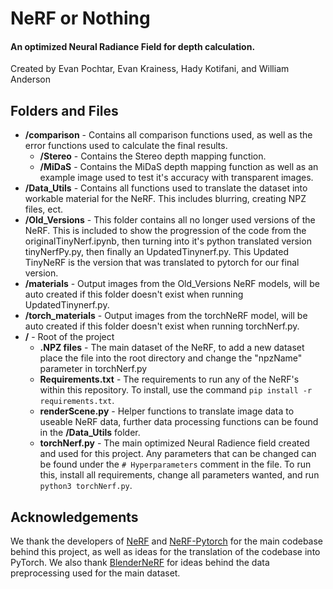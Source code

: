 # NeRF or Nothing
#### An optimized Neural Radiance Field for depth calculation.
Created by Evan Pochtar, Evan Krainess, Hady Kotifani, and William Anderson

## Folders and Files
* **/comparison** - Contains all comparison functions used, as well as the error functions used to calculate the final results.
  * **/Stereo** - Contains the Stereo depth mapping function.
  * **/MiDaS** - Contains the MiDaS depth mapping function as well as an example image used to test it's accuracy with transparent images.
* **/Data_Utils** - Contains all functions used to translate the dataset into workable material for the NeRF. This includes blurring, creating NPZ files, ect.
* **/Old_Versions** - This folder contains all no longer used versions of the NeRF. This is included to show the progression of the code from the originalTinyNerf.ipynb, then turning into it's python translated version tinyNerfPy.py, then finally an UpdatedTinynerf.py. This Updated TinyNeRF is the version that was translated to pytorch for our final version.
* **/materials** - Output images from the Old_Versions NeRF models, will be auto created if this folder doesn't exist when running UpdatedTinynerf.py.
* **/torch_materials** - Output images from the torchNeRF model, will be auto created if this folder doesn't exist when running torchNerf.py.
* **/** - Root of the project
  * **.NPZ files** - The main dataset of the NeRF, to add a new dataset place the file into the root directory and change the "npzName" parameter in torchNerf.py
  * **Requirements.txt** - The requirements to run any of the NeRF's within this repository. To install, use the command `pip install -r requirements.txt`.
  * **renderScene.py** - Helper functions to translate image data to useable NeRF data, further data processing functions can be found in the **/Data_Utils** folder.
  * **torchNerf.py** - The main optimized Neural Radience field created and used for this project. Any parameters that can be changed can be found under the `# Hyperparameters` comment in the file. To run this, install all requirements, change all parameters wanted, and run `python3 torchNerf.py`.

## Acknowledgements
We thank the developers of [NeRF](https://github.com/bmild/nerf) and [NeRF-Pytorch](https://github.com/yenchenlin/nerf-pytorch) for the main codebase behind this project, as well as ideas for the translation of the codebase into PyTorch. We also thank [BlenderNeRF](https://github.com/maximeraafat/BlenderNeRF) for ideas behind the data preprocessing used for the main dataset.